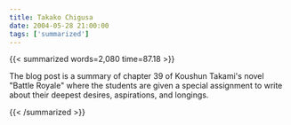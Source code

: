```yaml
---
title: Takako Chigusa
date: 2004-05-28 21:00:00
tags: ['summarized']
---
```


{{< summarized words=2,080 time=87.18 >}}

The blog post is a summary of chapter 39 of Koushun Takami's novel "Battle Royale" where the students are given a special assignment to write about their deepest desires, aspirations, and longings.

{{< /summarized >}}
